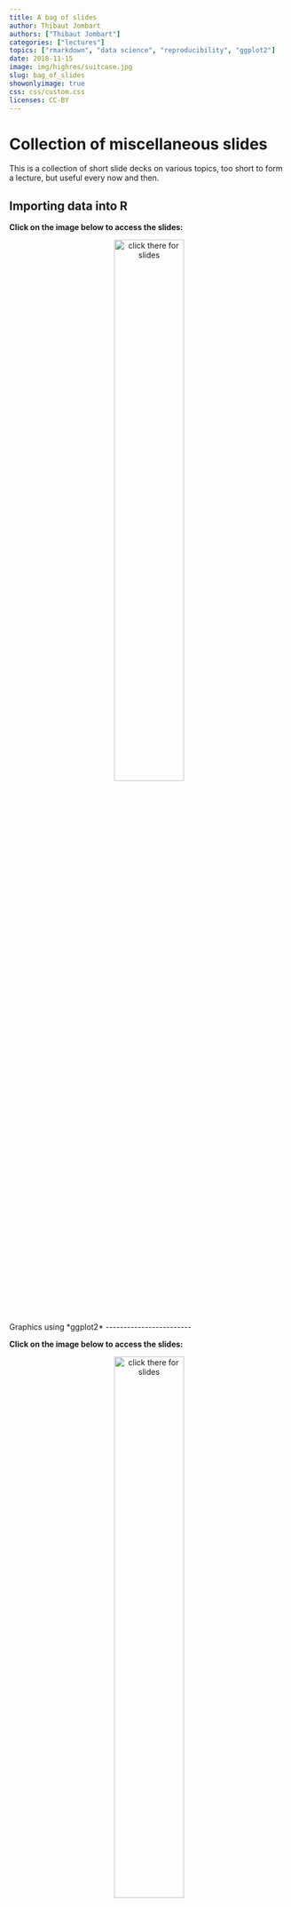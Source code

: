 ```yaml
---
title: A bag of slides
author: Thibaut Jombart
authors: ["Thibaut Jombart"]
categories: ["lectures"]
topics: ["rmarkdown", "data science", "reproducibility", "ggplot2"]
date: 2018-11-15
image: img/highres/suitcase.jpg
slug: bag_of_slides
showonlyimage: true
css: css/custom.css
licenses: CC-BY
---
```


Collection of miscellaneous slides
==================================

This is a collection of short slide decks on various topics, too short to form a lecture, but useful every now and then.

Importing data into R
---------------------

**Click on the image below to access the slides:**

<center>
<a href="../../slides/slides_bag/import_data.html"><img class="gateway" src="../../img/highres/old_photographs.jpg" width="50%" alt="click there for slides" align="middle"></a>
</center>
Graphics using *ggplot2*
------------------------

**Click on the image below to access the slides:**

<center>
<a href="../../slides/slides_bag/ggplot2.html"><img class="gateway" src="../../img/highres/old_photographs.jpg" width="50%" alt="click there for slides" align="middle"></a>
</center>
About this document
===================

Contributors
------------

-   Thibaut Jombart: initial version

Contributions are welcome via [pull requests](https://github.com/reconhub/learn/pulls). The source files include:

-   [**import data slides**](https://raw.githubusercontent.com/reconhub/learn/master/static/slides/slides_bag/import_data.Rmd)

-   [**this post**](https://raw.githubusercontent.com/reconhub/learn/master/content/post/bag_of_slides.Rmd)

Legal stuff
-----------

**License**: [CC-BY](https://creativecommons.org/licenses/by/3.0/) **Copyright**: Thibaut Jombart, 2017
